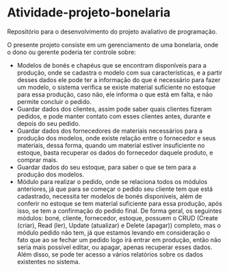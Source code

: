 # Atividade-projeto-bonelaria
Repositório para o desenvolvimento do projeto avaliativo de programação.

O presente projeto consiste em um gerenciamento de uma bonelaria, onde 
o dono ou gerente poderia ter controle sobre:
-  Modelos de bonés e chapéus que se encontram disponíveis para a 
produção, onde se cadastra o modelo com sua características, e a 
partir desses dados ele pode ter a informação do que é necessário para 
fazer um modelo, o sistema verifica se existe material suficiente no 
estoque para essa produção, caso não, ele informa o que está em falta, 
e não permite concluir o pedido.
- Guardar dados dos clientes, assim pode saber quais clientes fizeram 
pedidos, e pode manter contato com esses clientes antes, durante e 
depois do seu pedido.
- Guardar dados dos fornecedores de materiais necessários para a produção dos modelos, onde existe relação entre o fornecedor e seus materiais, dessa forma, quando um material estiver insuficiente no estoque, basta recuperar os dados do fornecedor daquele produto, e comprar mais.
- Guardar dados do seu estoque, para saber o que se tem para a produção dos modelos.
- Módulo para realizar o pedido, onde se relaciona todos os módulos anteriores, já que para se começar o pedido seu cliente tem que está cadastrado, necessita ter modelos de bonés disponíveis, além de conferir no estoque se tem material suficiente para essa produção, após isso, se tem a confirmação do pedido final.
De forma geral, os seguintes módulos: boné, cliente, fornecedor, estoque, possuem o CRUD (Create (criar), Read (ler), Update (atualizar) e Delete (apagar)) completo, mas o módulo pedido não tem,  já que estamos levando em consideração o fato que ao se fechar um pedido logo irá entrar em produção, então não seria mais possível editar, ou apagar, apenas recuperar esses dados. 
Além disso, se pode ter acesso a vários relatórios sobre os dados existentes no sistema.

